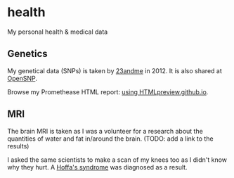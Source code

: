health
======

My personal health &amp; medical data

Genetics
--------

My genetical data (SNPs) is taken by [23andme](https://www.23andme.com/) in 2012. It is also shared at [OpenSNP](https://opensnp.org/users/637).

Browse my Promethease HTML report: [using HTMLpreview.github.io](http://htmlpreview.github.io/?https://github.com/petar-ivanov/health/blob/master/genetics/promethease-report-Petar-Ivanov/report.html).

MRI
---

The brain MRI is taken as I was a volunteer for a research about the quantities of water and fat in/around the brain. (TODO: add a link to the results)

I asked the same scientists to make a scan of my knees too as I didn't know why they hurt. A [Hoffa's syndrome](http://orthopaedic.com.sg/hoffas-syndrome-fat-pad-impingement-syndrome-a-cause-of-anterior-knee-pain/) was diagnosed as a result.
